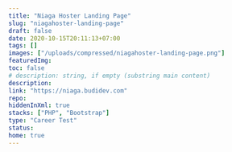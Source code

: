 ```yaml
---
title: "Niaga Hoster Landing Page"
slug: "niagahoster-landing-page"
draft: false
date: 2020-10-15T20:11:13+07:00
tags: []
images: ["/uploads/compressed/niagahoster-landing-page.png"]
featuredImg:
toc: false
# description: string, if empty (substring main content)
description:
link: "https://niaga.budidev.com"
repo:
hiddenInXml: true
stacks: ["PHP", "Bootstrap"]
type: "Career Test"
status:
home: true
---
```

